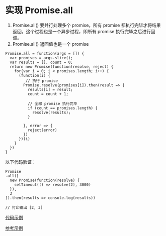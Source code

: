 # 实现 Promise.all

1. Promise.all() 要并行处理多个 promise，所有 promise 都执行完毕才将结果返回。这个过程也是一个异步过程，即所有 promise 执行完毕之后进行回调。
2. Promise.all() 返回值也是一个 promise

```
Promise.all = function(args = []) {
  var promises = args.slice();
  var results = [], count = 0;
  return new Promise(function(resolve, reject) {
    for(var i = 0; i < promises.length; i++) {
      (function(i) {
      	 // 执行 promise
        Promise.resolve(promises[i]).then(result => {
          results[i] = result;
          count = count + 1;
          
          // 全部 promise 执行完毕
          if (count == promises.length) {
            resolve(results);
          }

        }, error => {
          reject(error)
        })
      })(i)
    }   
  })
}
```

以下代码验证：

```
Promise
.all([
  new Promise(function(resolve) {
    setTimeout(() => resolve(2), 3000)
  }),
  3
]).then(results => console.log(results))

// 打印输出 [2, 3]

```

[代码示例](https://codepen.io/gewenmao/pen/vQzKqb?editors=0012)

[参考示例](https://github.com/chunpu/min-promise/blob/gh-pages/src/index.js#L29)